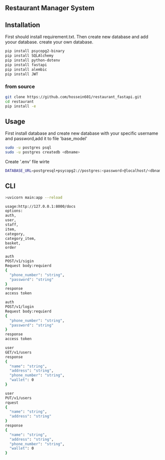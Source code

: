 
## **Restaurant Manager System**



## **Installation**

First should install requirement.txt. Then create new database and add yoour database. create your own database.


```bash
pip install psycopg2-binary
pip install SQLAlchemy
pip install python-dotenv
pip install fastapi
pip install alembic
pip install JWT
```
### from source
```bash
git clone https://github.com/hossein601/restaurant_fastapi.git
cd restaurant
pip install -e
```
## Usage
First install database and create new database with your specific username and password,add it to file 'base_model'
```bash
sudo -u postgres psql
sudo -u postgres createdb <dbname>
```
Create '.env' file wirte 
```bash
DATABASE_URL=postgresql+psycopg2://postgres:<password>@localhost/<dbname>
```
## CLI
```bash
>uvicorn main:app --reload

usage:http://127.0.0.1:8000/docs
options:
auth,
user,
staff,
item,
category,
category_item,
basket,
order

```
```bash
auth
POST/v1/sigin
Request body:requierd
{
  "phone_number": "string",
  "password": "string"
}
response
access token

```
```bash
auth
POST/v1/login
Request body:requierd
{
  "phone_number": "string",
  "password": "string"
}
response
access token
```

```bash
user
GET/v1/users
response
{
  "name": "string",
  "address": "string",
  "phone_number": "string",
  "wallet": 0
}
```
```bash
user
PUT/v1/users
rquest
{
  "name": "string",
  "address": "string"
}
response
{
  "name": "string",
  "address": "string",
  "phone_number": "string",
  "wallet": 0
}
```


